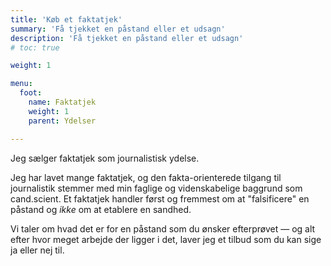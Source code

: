```yaml
---
title: 'Køb et faktatjek'
summary: 'Få tjekket en påstand eller et udsagn'
description: 'Få tjekket en påstand eller et udsagn'
# toc: true

weight: 1

menu:
  foot:
    name: Faktatjek
    weight: 1
    parent: Ydelser

---
```


Jeg sælger faktatjek som journalistisk ydelse.

Jeg  har lavet mange faktatjek, og den fakta-orienterede tilgang til journalistik stemmer med min faglige og videnskabelige baggrund som cand.scient. Et faktatjek handler først og fremmest om at "falsificere" en påstand og *ikke* om at etablere en sandhed.

Vi taler om  hvad det er for en påstand som du ønsker efterprøvet — og alt efter hvor meget arbejde der ligger i det, laver jeg et tilbud som du kan sige ja eller nej til.

